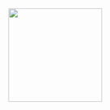 <div display="flex">
  <img height="185px" align="center" src="https://github-readme-stats.vercel.app/api/<CARD_TYPE>/?username=<USERNAME>&theme=<THEME_NAME>" />
</div>

### 

<!--
**richardpbCC/richardpbCC** is a ✨ _special_ ✨ repository because its `README.md` (this file) appears on your GitHub profile.

Here are some ideas to get you started:

- 🔭 I’m currently working on ...
- 🌱 I’m currently learning ...
- 👯 I’m looking to collaborate on ...
- 🤔 I’m looking for help with ...
- 💬 Ask me about ...
- 📫 How to reach me: ...
- 😄 Pronouns: ...
- ⚡ Fun fact: ...
-->
